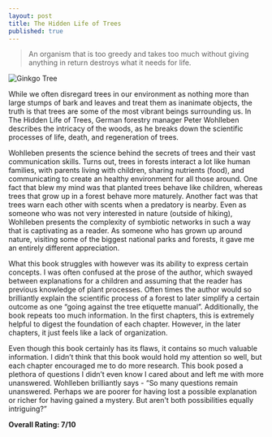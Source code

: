 ```yaml
---
layout: post
title: The Hidden Life of Trees
published: true
---
```

> An organism that is too greedy and takes too much without giving anything in return destroys what it needs for life.

![Ginkgo Tree](https://static01.nyt.com/images/2015/11/01/nyregion/01NATURE/01NATURE-jumbo.jpg?quality=90&auto=webp)

While we often disregard trees in our environment as nothing more than large stumps of bark and leaves and treat them as inanimate objects, the truth is that trees are some of the most vibrant beings surrounding us. In The Hidden Life of Trees, German forestry manager Peter Wohlleben describes the intricacy of the woods, as he breaks down the scientific processes of life, death, and regeneration of trees.

Wohlleben presents the science behind the secrets of trees and their vast communication skills. Turns out, trees in forests interact a lot like human families, with parents living with children, sharing nutrients (food), and communicating to create an healthy environment for all those around. One fact that blew my mind was that planted trees behave like children, whereas trees that grow up in a forest behave more maturely. Another fact was that trees warn each other with scents when a predatory is nearby. Even as someone who was not very interested in nature (outside of hiking), Wohlleben presents the complexity of symbiotic networks in such a way that is captivating as a reader. As someone who has grown up around nature, visiting some of the biggest national parks and forests, it gave me an entirely different appreciation.

What this book struggles with however was its ability to express certain concepts. I was often confused at the prose of the author, which swayed between explanations for a children and assuming that the reader has previous knowledge of plant processes. Often times the author would so brilliantly explain the scientific process of a forest to later simplify a certain outcome as one “going against the tree etiquette manual”. Additionally, the book repeats too much information. In the first chapters, this is extremely helpful to digest the foundation of each chapter. However, in the later chapters, it just feels like a lack of organization.

Even though this book certainly has its flaws, it contains so much valuable information. I didn’t think that this book would hold my attention so well, but each chapter encouraged me to do more research. This book posed a plethora of questions I didn’t even know I cared about and left me with more unanswered. Wohlleben brilliantly says - “So many questions remain unanswered. Perhaps we are poorer for having lost a possible explanation or richer for having gained a mystery. But aren't both possibilities equally intriguing?”

**Overall Rating: 7/10**
